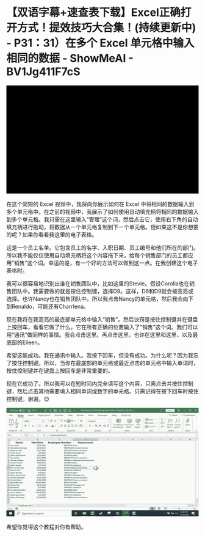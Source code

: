# 【双语字幕+速查表下载】Excel正确打开方式！提效技巧大合集！(持续更新中) - P31：31）在多个 Excel 单元格中输入相同的数据 - ShowMeAI - BV1Jg411F7cS

![](img/da7145c0466b7c018cf23109edd4d6c3_0.png)

在这个简短的 Excel 视频中，我将向你展示如何在 Excel 中将相同的数据输入到多个单元格中。在之前的视频中，我展示了如何使用自动填充柄将相同的数据输入到多个单元格。我只需在这里输入“管理”这个词，然后点击它，使用右下角的自动填充柄进行拖动，将数据从一个单元格复制到下一个单元格。但如果这不是你想要的呢？如果你看看我这里的电子表格。

这是一个员工名单。它包含员工的名字、入职日期、员工编号和他们所在的部门。所以我不能仅仅使用自动填充柄将这个内容拖下来，给每个销售部门的员工都应用“销售”这个词。幸运的是，有一个好的方法可以做到这一点。在我创建这个电子表格时。

我可以很容易地识别出谁在销售团队中，比如这里的Stevie。假设Corolla也在销售团队中。我需要做的就是按住控制键，选择D9。这样，D6和D9就会被高亮或选择。也许Nancy也在销售团队中。所以我点击Nancy的单元格，然后我会向下到Renaldo，可能还有Charrlena。

现在我将在我高亮的最底部单元格中输入“销售”。然后诀窍是按住控制键并在键盘上按回车，看看它做了什么。它在所有正确的位置输入了“销售”这个词。我们可以用“通讯”做同样的事情。我会点击这里。再点击这里。也许在这里和这里，以及最底部的Eileen。

希望这能成功。我在通讯中输入。我按下回车，但没有成功。为什么呢？因为我忘了按住控制键。所以，当你在最底部的单元格或最近点击的单元格中输入单词时，按住控制键并在键盘上按回车是非常重要的。

现在它成功了。所以我可以在短时间内完全填写这个内容，只需点击并按住控制键，然后点击其他需要填入相同单词或数字的单元格。只需记得在按下回车时按住控制键。谢谢。😊

![](img/da7145c0466b7c018cf23109edd4d6c3_2.png)

希望你觉得这个教程对你有帮助。
